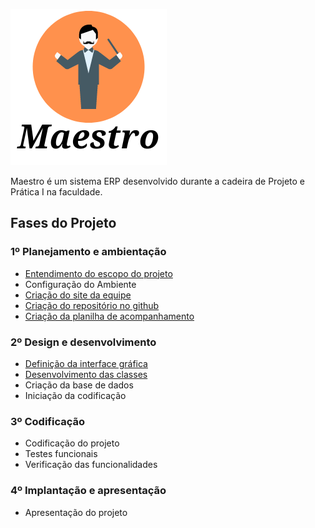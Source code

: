 ![](.md_resources/Maestro-transparente.png)

Maestro é um sistema ERP desenvolvido durante a cadeira de Projeto e Prática I na faculdade.

## Fases do Projeto

### 1º Planejamento e ambientação

* [Entendimento do escopo do projeto](https://docs.google.com/document/d/1VAEh9FplqDkOPT_hhgCGCb8WPonhyW4KRqILJAxHodw/edit?usp=sharing)
* Configuração do Ambiente
* [Criação do site da equipe](https://santospereira.github.io/Maestro/)
* [Criação do repositório no github](https://github.com/SantosPereira/Maestro)
* [Criação da planilha de acompanhamento](https://docs.google.com/spreadsheets/d/1g82m9LfYkdcRv55YJrEVrcsend7cnL5YFFMqVIpGo6A/edit?usp=sharing)

### 2º Design e desenvolvimento

* [Definição da interface gráfica](https://www.figma.com/file/kX3dQhaYCrOwjuUEHtslfi/Prototipa%C3%A7%C3%A3o-das-telas)
* [Desenvolvimento das classes](https://github.com/SantosPereira/Maestro/tree/main/src/main/java/com/springboot/application)
* Criação da base de dados
* Iniciação da codificação

### 3º Codificação

* Codificação do projeto
* Testes funcionais
* Verificação das funcionalidades

### 4º Implantação e apresentação

* Apresentação do projeto
